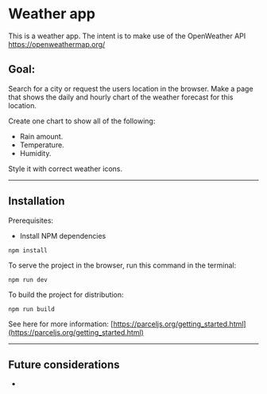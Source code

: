 # Weather app

This is a weather app. The intent is to make use of the OpenWeather API https://openweathermap.org/

## Goal:

Search for a city or request the users location in the browser.
Make a page that shows the daily and hourly chart of the weather forecast for this location.

Create one chart to show all of the following:

* Rain amount.
* Temperature.
* Humidity.

Style it with correct weather icons.

---

## Installation

Prerequisites:

- Install NPM dependencies

```
npm install
```

To serve the project in the browser, run this command in the terminal:

```
npm run dev
```

To build the project for distribution:

```
npm run build
```

See here for more information: [https://parceljs.org/getting_started.html](https://parceljs.org/getting_started.html)

---

## Future considerations
-
